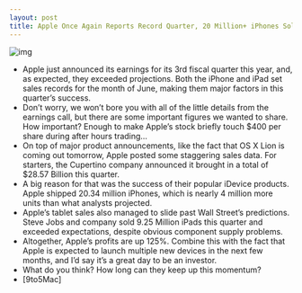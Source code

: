 ```yaml
---
layout: post
title: Apple Once Again Reports Record Quarter, 20 Million+ iPhones Sold
---
```

![img](http://media.idownloadblog.com/wp-content/uploads/2011/05/AppleStorePudongChina_220211-e1308766345421.jpeg)
* Apple just announced its earnings for its 3rd fiscal quarter this year, and, as expected, they exceeded projections. Both the iPhone and iPad set sales records for the month of June, making them major factors in this quarter’s success.
* Don’t worry, we won’t bore you with all of the little details from the earnings call, but there are some important figures we wanted to share. How important? Enough to make Apple’s stock briefly touch $400 per share during after hours trading…
* On top of major product announcements, like the fact that OS X Lion is coming out tomorrow, Apple posted some staggering sales data. For starters, the Cupertino company announced it brought in a total of $28.57 Billion this quarter.
* A big reason for that was the success of their popular iDevice products. Apple shipped 20.34 million iPhones, which is nearly 4 million more units than what analysts projected.
* Apple’s tablet sales also managed to slide past Wall Street’s predictions. Steve Jobs and company sold 9.25 Million iPads this quarter and exceeded expectations, despite obvious component supply problems.
* Altogether, Apple’s profits are up 125%. Combine this with the fact that Apple is expected to launch multiple new devices in the next few months, and I’d say it’s a great day to be an investor.
* What do you think? How long can they keep up this momentum?
* [9to5Mac]

